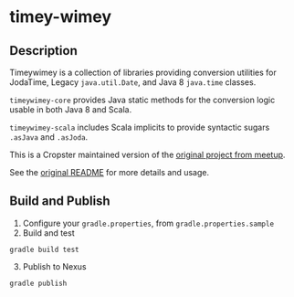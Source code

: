 # timey-wimey

## Description

Timeywimey is a collection of libraries providing conversion utilities for JodaTime, Legacy `java.util.Date`, and Java 8 `java.time` classes.

`timeywimey-core` provides Java static methods for the conversion logic usable in both Java 8 and Scala.

`timeywimey-scala` includes Scala implicits to provide syntactic sugars `.asJava` and `.asJoda`.

This is a Cropster maintained version of the [original project from meetup](https://github.com/meetup/timeywimey).

See the [original README](README-orig.md) for more details and usage.


## Build and Publish


1. Configure your `gradle.properties`, from `gradle.properties.sample`
2. Build and test
  ```
  gradle build test
  ```
3. Publish to Nexus
  ```
  gradle publish
  ```

